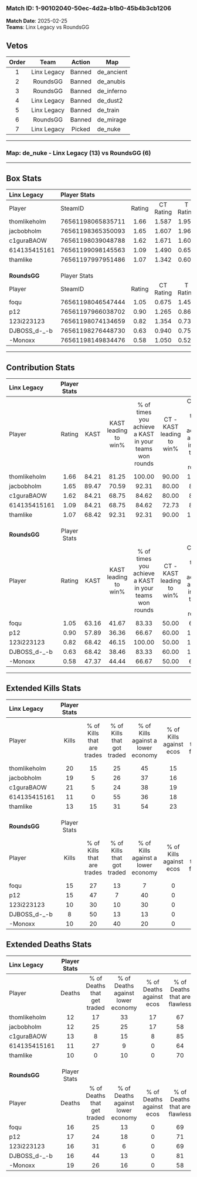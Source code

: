 ### Match ID: 1-90102040-50ec-4d2a-b1b0-45b4b3cb1206  
**Match Date**: 2025-02-25  
**Teams**: Linx Legacy vs RoundsGG  

## Vetos  

| Order | Team | Action | Map |
| :---: | :--: | :----: | --- |
| 1 | Linx Legacy | Banned | de_ancient |
| 2 | RoundsGG | Banned | de_anubis |
| 3 | RoundsGG | Banned | de_inferno |
| 4 | Linx Legacy | Banned | de_dust2 |
| 5 | Linx Legacy | Banned | de_train |
| 6 | RoundsGG | Banned | de_mirage |
| 7 | Linx Legacy | Picked | de_nuke |

---  

### **Map**: de_nuke - Linx Legacy (13) vs RoundsGG (6)  
---  

## Box Stats  

| **Linx Legacy** | Player Stats      |        |           |          |       |       |       |         |        |      |     |
| :- | :- | :-: | :-: | :-: | :-: | :-: | :-: | :-: | :-: | :-: | :-: |
| Player          | SteamID           | Rating | CT Rating | T Rating | KAST  |  ADR  | Kills | Assists | Deaths | K/D  | HS% |
| thomlikeholm    | 76561198065835711 |  1.66  |   1.587   |  1.950   | 84.21 | 114.9 |  20   |    9    |   12   | 1.67 | 35  |
| jacbobholm      | 76561198365350093 |  1.65  |   1.607   |  1.969   | 89.47 | 116.5 |  19   |    6    |   12   | 1.58 | 42  |
| c1guraBAOW      | 76561198039048788 |  1.62  |   1.671   |  1.609   | 84.21 | 103.5 |  21   |    4    |   13   | 1.62 | 52  |
| 614135415161    | 76561199098145563 |  1.09  |   1.490   |  0.650   | 84.21 | 63.9  |  11   |    4    |   11   | 1.00 | 54  |
| thamlike        | 76561197997951486 |  1.07  |   1.342   |  0.602   | 68.42 | 56.5  |  13   |    3    |   10   | 1.30 | 61  |
|                 |                   |        |           |          |       |       |       |         |        |      |     |
|                 |                   |        |           |          |       |       |       |         |        |      |     |
|                 |                   |        |           |          |       |       |       |         |        |      |     |
| **RoundsGG**    | Player Stats      |        |           |          |       |       |       |         |        |      |     |
| Player          | SteamID           | Rating | CT Rating | T Rating | KAST  |  ADR  | Kills | Assists | Deaths | K/D  | HS% |
| foqu            | 76561198046547444 |  1.05  |   0.675   |  1.453   | 63.16 | 88.3  |  15   |    3    |   16   | 0.94 | 73  |
| p12             | 76561197966038702 |  0.90  |   1.265   |  0.865   | 57.89 | 64.3  |  15   |    1    |   17   | 0.88 | 53  |
| 123i223123      | 76561198074134659 |  0.82  |   1.354   |  0.737   | 68.42 | 68.0  |  10   |    7    |   16   | 0.63 | 50  |
| DJBOSS_d-_-b    | 76561198276448730 |  0.63  |   0.940   |  0.757   | 68.42 | 45.8  |   8   |    1    |   16   | 0.50 | 50  |
| -Monoxx         | 76561198149834476 |  0.58  |   1.050   |  0.528   | 47.37 | 71.7  |  10   |    4    |   19   | 0.53 | 100 |
---  

## Contribution Stats  

| **Linx Legacy** | Player Stats |       |                      |                                                        |                           |                                                             |                          |                                                            |
| :- | :-: | :-: | :-: | :-: | :-: | :-: | :-: | :-: |
| Player          |    Rating    | KAST  | KAST leading to win% | % of times you achieve a KAST in your teams won rounds | CT - KAST leading to win% | CT - % of times you achieve a KAST in your teams won rounds | T - KAST leading to win% | T - % of times you achieve a KAST in your teams won rounds |
| thomlikeholm    |     1.66     | 84.21 |        81.25         |                         100.00                         |           90.00           |                           100.00                            |          66.67           |                           100.00                           |
| jacbobholm      |     1.65     | 89.47 |        70.59         |                         92.31                          |           80.00           |                            88.89                            |          57.14           |                           100.00                           |
| c1guraBAOW      |     1.62     | 84.21 |        68.75         |                         84.62                          |           80.00           |                            88.89                            |          50.00           |                           75.00                            |
| 614135415161    |     1.09     | 84.21 |        68.75         |                         84.62                          |           72.73           |                            88.89                            |          60.00           |                           75.00                            |
| thamlike        |     1.07     | 68.42 |        92.31         |                         92.31                          |           90.00           |                           100.00                            |          100.00          |                           75.00                            |
|                 |              |       |                      |                                                        |                           |                                                             |                          |                                                            |
|                 |              |       |                      |                                                        |                           |                                                             |                          |                                                            |
|                 |              |       |                      |                                                        |                           |                                                             |                          |                                                            |
| **RoundsGG**    | Player Stats |       |                      |                                                        |                           |                                                             |                          |                                                            |
| Player          |    Rating    | KAST  | KAST leading to win% | % of times you achieve a KAST in your teams won rounds | CT - KAST leading to win% | CT - % of times you achieve a KAST in your teams won rounds | T - KAST leading to win% | T - % of times you achieve a KAST in your teams won rounds |
| foqu            |     1.05     | 63.16 |        41.67         |                         83.33                          |           50.00           |                            66.67                            |          37.50           |                           100.00                           |
| p12             |     0.90     | 57.89 |        36.36         |                         66.67                          |           60.00           |                           100.00                            |          16.67           |                           33.33                            |
| 123i223123      |     0.82     | 68.42 |        46.15         |                         100.00                         |           50.00           |                           100.00                            |          42.86           |                           100.00                           |
| DJBOSS_d-_-b    |     0.63     | 68.42 |        38.46         |                         83.33                          |           60.00           |                           100.00                            |          25.00           |                           66.67                            |
| -Monoxx         |     0.58     | 47.37 |        44.44         |                         66.67                          |           50.00           |                            66.67                            |          40.00           |                           66.67                            |
---  

## Extended Kills Stats  

| **Linx Legacy** | Player Stats |                            |                            |                                    |                         |                              |                                 |                                       |                    |           |
| :- | :-: | :-: | :-: | :-: | :-: | :-: | :-: | :-: | :-: | :-: |
| Player          |    Kills     | % of Kills that are trades | % of Kills that got traded | % of Kills against a lower economy | % of Kills against ecos | % of Kills that are flawless | % of Kills that are close duels | % of Kills that are assisted by flash | Pistol Round Kills | AWP Kills |
| thomlikeholm    |      20      |             15             |             25             |                 45                 |           15            |              65              |                0                |                   0                   |         0          |     2     |
| jacbobholm      |      19      |             5              |             26             |                 37                 |           16            |              58              |               16                |                   0                   |         5          |     4     |
| c1guraBAOW      |      21      |             5              |             24             |                 38                 |           19            |              67              |                0                |                  10                   |         0          |     1     |
| 614135415161    |      11      |             0              |             55             |                 36                 |           18            |              91              |                0                |                   0                   |         0          |     0     |
| thamlike        |      13      |             15             |             31             |                 54                 |           23            |              77              |                0                |                   0                   |         0          |     2     |
|                 |              |                            |                            |                                    |                         |                              |                                 |                                       |                    |           |
|                 |              |                            |                            |                                    |                         |                              |                                 |                                       |                    |           |
|                 |              |                            |                            |                                    |                         |                              |                                 |                                       |                    |           |
| **RoundsGG**    | Player Stats |                            |                            |                                    |                         |                              |                                 |                                       |                    |           |
| Player          |    Kills     | % of Kills that are trades | % of Kills that got traded | % of Kills against a lower economy | % of Kills against ecos | % of Kills that are flawless | % of Kills that are close duels | % of Kills that are assisted by flash | Pistol Round Kills | AWP Kills |
| foqu            |      15      |             27             |             13             |                 7                  |            0            |              53              |                0                |                   0                   |         5          |     4     |
| p12             |      15      |             47             |             7              |                 40                 |            0            |              87              |                7                |                   0                   |         0          |     0     |
| 123i223123      |      10      |             30             |             10             |                 30                 |            0            |              60              |                0                |                   0                   |         0          |     1     |
| DJBOSS_d-_-b    |      8       |             50             |             13             |                 13                 |            0            |              88              |               13                |                   0                   |         0          |     1     |
| -Monoxx         |      10      |             20             |             40             |                 20                 |            0            |              60              |               10                |                  10                   |         0          |     1     |
## Extended Deaths Stats  

| **Linx Legacy** | Player Stats |                             |                                   |                          |                               |                            |                           |               |
| :- | :-: | :-: | :-: | :-: | :-: | :-: | :-: | :-: |
| Player          |    Deaths    | % of Deaths that get traded | % of Deaths against lower economy | % of Deaths against ecos | % of Deaths that are flawless | % of Deaths that are close | % of Deaths while blinded | Deaths to AWP |
| thomlikeholm    |      12      |             17              |                33                 |            17            |              67               |             17             |             0             |       0       |
| jacbobholm      |      12      |             25              |                25                 |            17            |              58               |             8              |             0             |       0       |
| c1guraBAOW      |      13      |              8              |                15                 |            8             |              85               |             0              |             0             |       2       |
| 614135415161    |      11      |             27              |                 9                 |            0             |              64               |             0              |             0             |       2       |
| thamlike        |      10      |              0              |                10                 |            0             |              70               |             0              |            10             |       1       |
|                 |              |                             |                                   |                          |                               |                            |                           |               |
|                 |              |                             |                                   |                          |                               |                            |                           |               |
|                 |              |                             |                                   |                          |                               |                            |                           |               |
| **RoundsGG**    | Player Stats |                             |                                   |                          |                               |                            |                           |               |
| Player          |    Deaths    | % of Deaths that get traded | % of Deaths against lower economy | % of Deaths against ecos | % of Deaths that are flawless | % of Deaths that are close | % of Deaths while blinded | Deaths to AWP |
| foqu            |      16      |             25              |                13                 |            0             |              69               |             6              |             0             |       1       |
| p12             |      17      |             24              |                18                 |            0             |              71               |             6              |             0             |       2       |
| 123i223123      |      16      |             31              |                 6                 |            0             |              69               |             0              |             0             |       1       |
| DJBOSS_d-_-b    |      16      |             44              |                13                 |            0             |              81               |             0              |             6             |       0       |
| -Monoxx         |      19      |             26              |                16                 |            0             |              58               |             5              |             5             |       1       |
